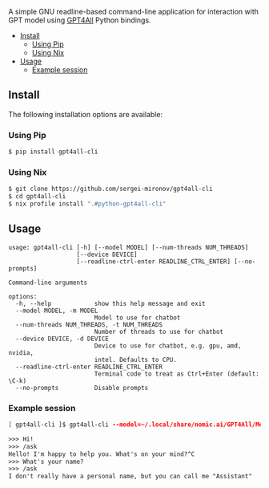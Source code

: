 A simple GNU readline-based command-line application for interaction with GPT model using
[GPT4All](https://www.nomic.ai/gpt4all) Python bindings.

<!-- vim-markdown-toc GFM -->

* [Install](#install)
    * [Using Pip](#using-pip)
    * [Using Nix](#using-nix)
* [Usage](#usage)
    * [Example session](#example-session)

<!-- vim-markdown-toc -->

Install
-------

The following installation options are available:

### Using Pip

```sh
$ pip install gpt4all-cli
```

### Using Nix

```sh
$ git clone https://github.com/sergei-mironov/gpt4all-cli
$ cd gpt4all-cli
$ nix profile install ".#python-gpt4all-cli"
```

Usage
-----

<!--
``` python
!gpt4all-cli --help
```
-->
``` result
usage: gpt4all-cli [-h] [--model MODEL] [--num-threads NUM_THREADS]
                   [--device DEVICE]
                   [--readline-ctrl-enter READLINE_CTRL_ENTER] [--no-prompts]

Command-line arguments

options:
  -h, --help            show this help message and exit
  --model MODEL, -m MODEL
                        Model to use for chatbot
  --num-threads NUM_THREADS, -t NUM_THREADS
                        Number of threads to use for chatbot
  --device DEVICE, -d DEVICE
                        Device to use for chatbot, e.g. gpu, amd, nvidia,
                        intel. Defaults to CPU.
  --readline-ctrl-enter READLINE_CTRL_ENTER
                        Terminal code to treat as Ctrl+Enter (default: \C-k)
  --no-prompts          Disable prompts
```

### Example session

``` sh
[ gpt4all-cli ]$ gpt4all-cli --model=~/.local/share/nomic.ai/GPT4All/Meta-Llama-3-8B-Instruct.Q4_0.gguf
```
``` txt
>>> Hi!
>>> /ask
Hello! I'm happy to help you. What's on your mind?^C
>>> What's your name?
>>> /ask
I don't really have a personal name, but you can call me "Assistant"
```

